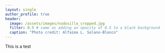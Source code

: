 ```yaml
---
layout: single
author_profile: true
header:
  image: /assets/images/nudosilla_cropped.jpg
  filter: 0.5 # same as adding an opacity of 0.5 to a black background
  caption: "Photo credit: Alfaima L. Solano-Blanco"
---
```


This is a test